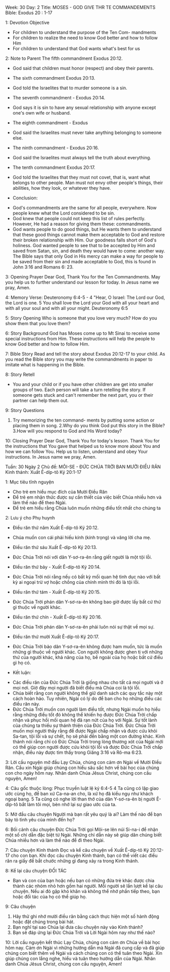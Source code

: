 Week: 30
Day: 2
Title: MOSES - GOD GIVE THR TE COMMANDEMENTS
Bible: Exodus 20 : 1-17

1: Devotion Objective
- For children to understand the purpose of the Ten Com- mandments
- For children to realize the need to know God better and how to follow Him
- For children to understand that God wants what's best for us

2: Note to Parent
The fifth commandment Exodus 20:12.
- God said that children must honor (respect) and obey their parents.
* The sixth commandment Exodus 20:13.
- God told the Israelites that to murder someone is a sin.
* The seventh commandment - Exodus 20:14.
- God says it is sin to have any sexual relationship with anyone except one's own wife or husband.
* The eighth commandment - Exodus
- God said the Israelites must never take anything belonging to someone else.
* The ninth commandment - Exodus 20:16.
- God said the Israelites must always tell the truth about everything.
* The tenth commandment Exodus 20:17.
- God told the Israelites that they must not covet, that is, want what belongs to other people. Man must not envy other people's things, their abilities, how they look, or whatever they have.
* Conclusion:
- God's commandments are the same for all people, everywhere. Now people knew what the Lord considered to be sin.
- God knew that people could not keep this list of rules perfectly. However, He had a reason for giving them these: commandments.
- God wants people to do good things, but He wants them to understand that these good things cannot make them acceptable to God and restore their broken relationship with Him. Our goodness falls short of God's holiness. God wanted people to see that to be accepted by Him and saved from Satan, sin, and death they would have to come: another way. The Bible says that only God in His mercy can make a way for people to be saved from their sin and made acceptable to God, this is found in John 3:16 and Romans 6: 23.

3: Opening Prayer
Dear God, Thank You for the Ten Commandments. May you help us to further understand our lesson for today. In Jesus name we pray, Amen.

4: Memory Verse:
Deuteronomy 6:4-5 - 4 "Hear, O Israel: The Lord our God, the Lord is one. 5 You shall love the Lord your God with all your heart and with all your soul and with all your might. Deuteronomy 6:5

5: Story Opening
Who is someone that you love very much? How do you show them that you love them?

6: Story Background
God has Moses come up to Mt Sinai to receive some special instructions from Him. These instructions will help the people to know God better and how to follow Him.

7: Bible Story
Read and tell the story about Exodus 20:12-17 to your child. As you read the Bible story you may write the commandments in paper to imitate what is happening in the Bible.

8: Story Retell
- You and your child or if you have other children are get into smaller groups of two. Each person will take a turn retelling the story. If someone gets stuck and can't remember the next part, you or their partner can help them out.

9: Story Questions
1. Try memorizing the ten command- ments by putting some action or placing them in song.
2.Why do you think God put this story in the Bible?
3.How will you respond to God and His Word today?

10: Closing Prayer
Dear God, Thank You for today's lesson. Thank You for the instructions that You gave that helped us to know more about You and how we can follow You. Help us to listen, understand and obey Your instructions. In Jesus name we pray, Amen.

Tuần: 30
Ngày 2
Chủ đề: MÔI-SE - ĐỨC CHÚA TRỜI BAN MƯỜI ĐIỀU RĂN
Kinh thánh: Xuất Ê-díp-tô Ký 20:1-17

1: Mục tiêu tĩnh nguyện
- Cho trẻ em hiểu mục đích của Mười Điều Răn
- Để trẻ em nhận thức được sự cần thiết của việc biết Chúa nhiều hơn và làm thế nào để theo Ngài.
- Để trẻ em hiểu rằng Chúa luôn muốn những điều tốt nhất cho chúng ta

2: Lưu ý cho Phụ huynh
* Điều răn thứ năm Xuất Ê-díp-tô Ký 20:12.
- Chúa muốn con cái phải hiếu kính (kính trọng) và vâng lời cha mẹ.
* Điều răn thứ sáu Xuất Ê-díp-tô Ký 20:13.
- Đức Chúa Trời nói với dân Y-sơ-ra-ên rằng giết người là một tội lỗi.
* Điều răn thứ bảy - Xuất Ê-díp-tô Ký 20:14.
- Đức Chúa Trời nói rằng nếu có bất kỳ mối quan hệ tình dục nào với bất kỳ ai ngoại trừ vợ hoặc chồng của chính mình thì đó là tội lỗi.
* Điều răn thứ tám - Xuất Ê-díp-tô Ký 20:15.
- Đức Chúa Trời phán dân Y-sơ-ra-ên không bao giờ được lấy bất cứ thứ gì thuộc về người khác.
* Điều răn thứ chín - Xuất Ê-díp-tô Ký 20:16.
- Đức Chúa Trời phán dân Y-sơ-ra-ên phải luôn nói sự thật về mọi sự.
* Điều răn thứ mười Xuất Ê-díp-tô Ký 20:17.
- Đức Chúa Trời bảo dân Y-sơ-ra-ên không được ham muốn, tức là muốn những gì thuộc về người khác. Con người không được ghen tị với những thứ của người khác, khả năng của họ, bề ngoài của họ hoặc bất cứ điều gì họ có.
* Kết luận:
- Các điều răn của Đức Chúa Trời là giống nhau cho tất cả mọi người và ở mọi nơi. Giờ đây mọi người đã biết điều mà Chúa coi là tội lỗi.
- Chúa biết rằng con người không thể giữ danh sách các quy tắc này một cách hoàn hảo. Tuy nhiên, Ngài có lý do để ban cho họ những điều các điều răn này.
- Đức Chúa Trời muốn con người làm điều tốt, nhưng Ngài muốn họ hiểu rằng những điều tốt đó không thể khiến họ được Đức Chúa Trời chấp nhận và phục hồi mối quan hệ đã rạn nứt của họ với Ngài. Sự tốt lành của chúng ta thiếu sự thánh thiện của Đức Chúa Trời. Đức Chúa Trời muốn mọi người thấy rằng để được Ngài chấp nhận và được cứu khỏi Sa-tan, tội lỗi và sự chết, họ sẽ phải đến bằng một con đường khác. Kinh thánh nói rằng chỉ có Đức Chúa Trời trong lòng thương xót của Ngài mới có thể giúp con người được cứu khỏi tội lỗi và được Đức Chúa Trời chấp nhận, điều này được tìm thấy trong Giăng 3:16 và Rô-ma 6:23.

3: Lời cầu nguyện mở đầu
Lạy Chúa, chúng con cảm ơn Ngài về Mười Điều Răn. Cầu xin Ngài giúp chúng con hiểu sâu sắc hơn về bài học của chúng con cho ngày hôm nay. Nhân danh Chúa Jêsus Christ, chúng con cầu nguyện, Amen!

4: Câu gốc thuộc lòng:
Phục truyền luật lệ ký 6:4-5
 4 Ta cũng có lập giao ước cùng họ, để ban xứ Ca-na-an cho, là xứ họ đã kiều ngụ như khách ngoại bang. 5 Ta cũng có nghe lời than thở của dân Y-sơ-ra-ên bị người Ê-díp-tô bắt làm tôi mọi, bèn nhớ lại sự giao ước của ta.


5: Mở đầu câu chuyện
Người mà bạn rất yêu quý là ai? Làm thế nào để bạn bày tỏ tình yêu của mình đến họ?

6: Bối cảnh câu chuyện
Đức Chúa Trời gọi Môi-se lên núi Si-na-i để nhận một số chỉ dẫn đặc biệt từ Ngài. Những chỉ dẫn này sẽ giúp dân chúng biết Chúa nhiều hơn và làm thế nào để đi theo Ngài.

7: Câu chuyện Kinh thánh
Đọc và kể câu chuyện về Xuất Ê-díp-tô Ký 20:12-17 cho con bạn. Khi đọc câu chuyện Kinh thánh, bạn có thể viết các điều răn ra giấy để bắt chước những gì đang xảy ra trong Kinh thánh.

8: Kể lại câu chuyện
ĐỐI TÁC
- Bạn và con của bạn hoặc nếu bạn có những đứa trẻ khác được chia thành các nhóm nhỏ hơn gồm hai người. Mỗi người sẽ lần lượt kể lại câu chuyện. Nếu ai đó gặp khó khăn và không thể nhớ phần tiếp theo, bạn hoặc đối tác của họ có thể giúp họ.

9: Câu chuyện
1. Hãy thử ghi nhớ mười điều răn bằng cách thực hiện một số hành động hoặc đặt chúng trong bài hát.
2. Bạn nghĩ tại sao Chúa lại đưa câu chuyện này vào Kinh thánh?
3. Bạn sẽ đáp ứng lại Đức Chúa Trời và Lời Ngài hôm nay như thế nào?

10: Lời cầu nguyện kết thúc
Lạy Chúa, chúng con cảm ơn Chúa về bài học hôm nay. Cảm ơn Ngài vì những hướng dẫn mà Ngài đã cung cấp và đã giúp chúng con biết thêm về Ngài và cách chúng con có thể tuân theo Ngài. Xin giúp chúng con lắng nghe, hiểu và tuân theo hướng dẫn của Ngài. Nhân danh Chúa Jêsus Christ, chúng con cầu nguyện, Amen!
